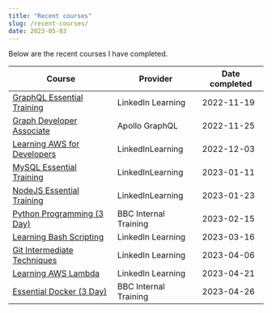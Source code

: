```yaml
---
title: "Recent courses"
slug: /recent-courses/
date: 2023-05-03
---
```


Below are the recent courses I have completed.

| Course                                                                                                                                        | Provider              | Date completed |
| --------------------------------------------------------------------------------------------------------------------------------------------- | --------------------- | -------------- |
| [GraphQL Essential Training](https://github.com/thomasabishop/certificates/blob/main/certificates/graphql_essential_training_191122.pdf)      | LinkedIn Learning     | 2022-11-19     |
| [Graph Developer Associate](https://github.com/thomasabishop/certificates/blob/main/certificates/apollo_associate_graph_developer_251122.pdf) | Apollo GraphQL        | 2022-11-25     |
| [Learning AWS for Developers](https://github.com/thomasabishop/certificates/blob/main/certificates/learning_aws_for_developers_031222.pdf)    | LinkedInLearning      | 2022-12-03     |
| [MySQL Essential Training](https://github.com/thomasabishop/certificates/blob/main/certificates/mysql_essential_training_110123.pdf)          | LinkedInLearning      | 2023-01-11     |
| [NodeJS Essential Training](https://github.com/thomasabishop/certificates/blob/main/certificates/nodejs_essential_training_230123.pdf)        | LinkedInLearning      | 2023-01-23     |
| [Python Programming (3 Day)](https://github.com/thomasabishop/certificates/blob/main/certificates/python_programming_150223.pdf)              | BBC Internal Training | 2023-02-15     |
| [Learning Bash Scripting](https://github.com/thomasabishop/certificates/blob/main/certificates/learning_bash_scripting_160323.pdf)            | LinkedIn Learning     | 2023-03-16     |
| [Git Intermediate Techniques](https://github.com/thomasabishop/certificates/blob/main/certificates/git_intermediate_techniques_060423.pdf)    | LinkedIn Learning     | 2023-04-06     |
| [Learning AWS Lambda](https://github.com/thomasabishop/certificates/blob/main/certificates/learning_aws_lambda_210423.pdf)                    | LinkedIn Learning     | 2023-04-21     |
| [Essential Docker (3 Day)](https://github.com/thomasabishop/certificates/blob/main/certificates/docker_training_260423.pdf)                   | BBC Internal Training | 2023-04-26     |
